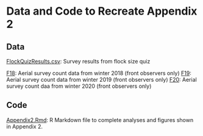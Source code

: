 # Data and Code to Recreate Appendix 2

## Data

[FlockQuizResults.csv](https://github.com/davisk93/Davis-et-al_Aerial-Survey/blob/main/Appendix%202/FlockQuizResults.csv): Survey results from flock size quiz

[F18](https://github.com/davisk93/Davis-et-al_Aerial-Survey/blob/main/Appendix%202/F18.csv): Aerial survey count data from winter 2018 (front observers only)
[F19](https://github.com/davisk93/Davis-et-al_Aerial-Survey/blob/main/Appendix%202/F19.csv): Aerial survey count data from winter 2019 (front observers only)
[F20](https://github.com/davisk93/Davis-et-al_Aerial-Survey/blob/main/Appendix%202/F20.csv): Aerial survey count daa from winter 2020 (front observers only)

## Code

[Appendix2.Rmd](https://github.com/davisk93/Davis-et-al_Aerial-Survey/blob/main/Appendix%202/Appendix2.Rmd): R Markdown file to complete analyses and figures shown in Appendix 2.
